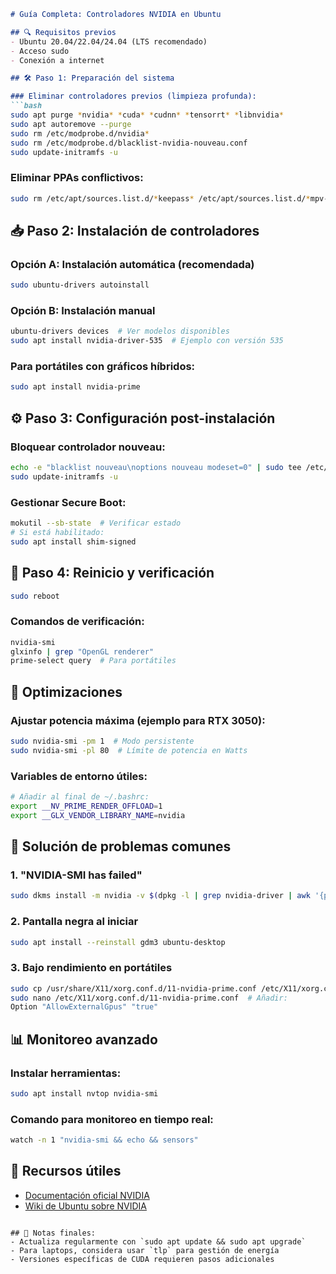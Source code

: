 ```markdown
# Guía Completa: Controladores NVIDIA en Ubuntu

## 🔍 Requisitos previos
- Ubuntu 20.04/22.04/24.04 (LTS recomendado)
- Acceso sudo
- Conexión a internet

## 🛠️ Paso 1: Preparación del sistema

### Eliminar controladores previos (limpieza profunda):
```bash
sudo apt purge *nvidia* *cuda* *cudnn* *tensorrt* *libnvidia*
sudo apt autoremove --purge
sudo rm /etc/modprobe.d/nvidia*
sudo rm /etc/modprobe.d/blacklist-nvidia-nouveau.conf
sudo update-initramfs -u
```

### Eliminar PPAs conflictivos:
```bash
sudo rm /etc/apt/sources.list.d/*keepass* /etc/apt/sources.list.d/*mpv-tests*
```

## 📥 Paso 2: Instalación de controladores

### Opción A: Instalación automática (recomendada)
```bash
sudo ubuntu-drivers autoinstall
```

### Opción B: Instalación manual
```bash
ubuntu-drivers devices  # Ver modelos disponibles
sudo apt install nvidia-driver-535  # Ejemplo con versión 535
```

### Para portátiles con gráficos híbridos:
```bash
sudo apt install nvidia-prime
```

## ⚙️ Paso 3: Configuración post-instalación

### Bloquear controlador nouveau:
```bash
echo -e "blacklist nouveau\noptions nouveau modeset=0" | sudo tee /etc/modprobe.d/blacklist-nvidia-nouveau.conf
sudo update-initramfs -u
```

### Gestionar Secure Boot:
```bash
mokutil --sb-state  # Verificar estado
# Si está habilitado:
sudo apt install shim-signed
```

## 🔄 Paso 4: Reinicio y verificación
```bash
sudo reboot
```

### Comandos de verificación:
```bash
nvidia-smi
glxinfo | grep "OpenGL renderer"
prime-select query  # Para portátiles
```

## 🚀 Optimizaciones

### Ajustar potencia máxima (ejemplo para RTX 3050):
```bash
sudo nvidia-smi -pm 1  # Modo persistente
sudo nvidia-smi -pl 80  # Límite de potencia en Watts
```

### Variables de entorno útiles:
```bash
# Añadir al final de ~/.bashrc:
export __NV_PRIME_RENDER_OFFLOAD=1
export __GLX_VENDOR_LIBRARY_NAME=nvidia
```

## 🐛 Solución de problemas comunes

### 1. "NVIDIA-SMI has failed"
```bash
sudo dkms install -m nvidia -v $(dpkg -l | grep nvidia-driver | awk '{print $3}')
```

### 2. Pantalla negra al iniciar
```bash
sudo apt install --reinstall gdm3 ubuntu-desktop
```

### 3. Bajo rendimiento en portátiles
```bash
sudo cp /usr/share/X11/xorg.conf.d/11-nvidia-prime.conf /etc/X11/xorg.conf.d/
sudo nano /etc/X11/xorg.conf.d/11-nvidia-prime.conf  # Añadir:
Option "AllowExternalGpus" "true"
```

## 📊 Monitoreo avanzado

### Instalar herramientas:
```bash
sudo apt install nvtop nvidia-smi
```

### Comando para monitoreo en tiempo real:
```bash
watch -n 1 "nvidia-smi && echo && sensors"
```

## 🔗 Recursos útiles
- [Documentación oficial NVIDIA](https://docs.nvidia.com/datacenter/tesla/installation-guide/index.html)
- [Wiki de Ubuntu sobre NVIDIA](https://wiki.ubuntu.com/NVIDIA)
```

## 📌 Notas finales:
- Actualiza regularmente con `sudo apt update && sudo apt upgrade`
- Para laptops, considera usar `tlp` para gestión de energía
- Versiones específicas de CUDA requieren pasos adicionales